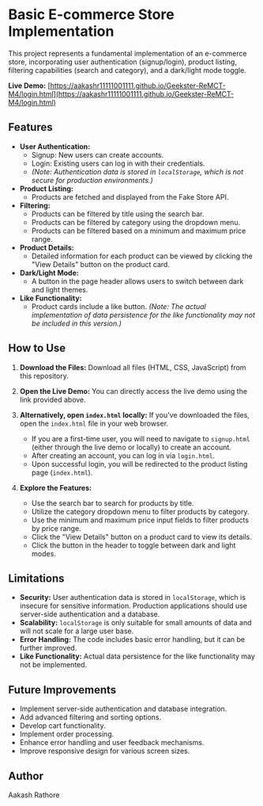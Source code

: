 # Basic E-commerce Store Implementation

This project represents a fundamental implementation of an e-commerce store, incorporating user authentication (signup/login), product listing, filtering capabilities (search and category), and a dark/light mode toggle.

**Live Demo:** [https://aakashr11111001111.github.io/Geekster-ReMCT-M4/login.html](https://aakashr11111001111.github.io/Geekster-ReMCT-M4/login.html)

## Features

* **User Authentication:**
    * Signup: New users can create accounts.
    * Login: Existing users can log in with their credentials.
    * *(Note: Authentication data is stored in `localStorage`, which is not secure for production environments.)*
* **Product Listing:**
    * Products are fetched and displayed from the Fake Store API.
* **Filtering:**
    * Products can be filtered by title using the search bar.
    * Products can be filtered by category using the dropdown menu.
    * Products can be filtered based on a minimum and maximum price range.
* **Product Details:**
    * Detailed information for each product can be viewed by clicking the "View Details" button on the product card.
* **Dark/Light Mode:**
    * A button in the page header allows users to switch between dark and light themes.
* **Like Functionality:**
    * Product cards include a like button. *(Note: The actual implementation of data persistence for the like functionality may not be included in this version.)*

## How to Use

1.  **Download the Files:** Download all files (HTML, CSS, JavaScript) from this repository.
2.  **Open the Live Demo:** You can directly access the live demo using the link provided above.
3.  **Alternatively, open `index.html` locally:** If you've downloaded the files, open the `index.html` file in your web browser.

    * If you are a first-time user, you will need to navigate to `signup.html` (either through the live demo or locally) to create an account.
    * After creating an account, you can log in via `login.html`.
    * Upon successful login, you will be redirected to the product listing page (`index.html`).

4.  **Explore the Features:**
    * Use the search bar to search for products by title.
    * Utilize the category dropdown menu to filter products by category.
    * Use the minimum and maximum price input fields to filter products by price range.
    * Click the "View Details" button on a product card to view its details.
    * Click the button in the header to toggle between dark and light modes.

## Limitations

* **Security:** User authentication data is stored in `localStorage`, which is insecure for sensitive information. Production applications should use server-side authentication and a database.
* **Scalability:** `localStorage` is only suitable for small amounts of data and will not scale for a large user base.
* **Error Handling:** The code includes basic error handling, but it can be further improved.
* **Like Functionality:** Actual data persistence for the like functionality may not be implemented.

## Future Improvements

* Implement server-side authentication and database integration.
* Add advanced filtering and sorting options.
* Develop cart functionality.
* Implement order processing.
* Enhance error handling and user feedback mechanisms.
* Improve responsive design for various screen sizes.

## Author

Aakash Rathore
